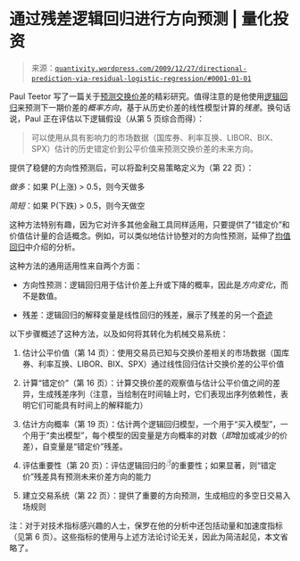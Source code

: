 <!--yml

类别：未分类

日期：2024-05-18 13:55:03

-->

# 通过残差逻辑回归进行方向预测 | 量化投资

> 来源：[`quantivity.wordpress.com/2009/12/27/directional-prediction-via-residual-logistic-regression/#0001-01-01`](https://quantivity.wordpress.com/2009/12/27/directional-prediction-via-residual-logistic-regression/#0001-01-01)

Paul Teetor 写了一篇关于[预测交换价差](http://quanttrader.info/public/predictingSwapSpreads.pdf)的精彩研究。值得注意的是他使用[逻辑回归](http://en.wikipedia.org/wiki/Logistic_regression)来预测下一期价差的*概率方向*，基于从历史价差的线性模型计算的*残差*。换句话说，Paul 正在评估以下逻辑假设（从第 5 页综合而得）：

> 可以使用从具有影响力的市场数据（国库券、利率互换、LIBOR、BIX、SPX）估计的历史错定价到公平价值来预测交换价差的未来方向。

提供了稳健的方向性预测后，可以将盈利交易策略定义为（第 22 页）：

*做多*：如果 P(上涨) > 0.5，则今天做多

*简短*：如果 P(下跌) > 0.5，则今天做空

这种方法特别有趣，因为它对许多其他金融工具同样适用，只要提供了“错定价”和价值估计量的合适概念。例如，可以类似地估计协整对的方向性预测，延伸了[均值回归](https://quantivity.wordpress.com/2009/07/19/mean-reversion/)中介绍的分析。

这种方法的通用适用性来自两个方面：

+   方向性预测：逻辑回归用于估计价差上升或下降的概率，因此是*方向变化*，而不是数值。

+   残差：逻辑回归的解释变量是线性回归的残差，展示了残差的另一个[奇迹](https://quantivity.wordpress.com/2009/08/02/wonder-of-residuals/)

以下步骤概述了这种方法，以及如何将其转化为机械交易系统：

1.  估计公平价值（第 14 页）：使用交易员已知与交换价差相关的市场数据（国库券、利率互换、LIBOR、BIX、SPX）通过线性回归估计交换价差的公平价值

1.  计算“错定价”（第 16 页）：计算交换价差的观察值与估计公平价值之间的差异，生成残差序列（注意，当绘制在时间轴上时，它们表现出序列依赖性，表明它们可能具有时间上的解释能力）

1.  估计方向概率（第 19 页）：估计两个逻辑回归模型，一个用于“买入模型”，一个用于“卖出模型”，每个模型的因变量是方向概率的对数（*即*增加或减少的价差），自变量是“错定价”残差。

1.  评估重要性（第 20 页）：评估逻辑回归的![](img/e59dd600f7eb22f952e355797bceba2e.png)的重要性；如果显著，则“错定价”残差具有预测未来价差方向的能力

1.  建立交易系统（第 22 页）：提供了重要的方向预测，生成相应的多空日交易入场规则

注：对于对技术指标感兴趣的人士，保罗在他的分析中还包括动量和加速度指标（见第 6 页）。这些指标的使用与上述方法论讨论无关，因此为简洁起见，本文省略了。
